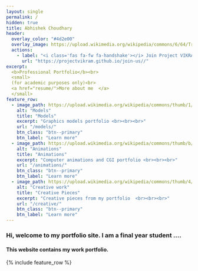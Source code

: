 ```yaml
---
layout: single
permalink: /
hidden: true
title: Abhishek Choudhary
header:
  overlay_color: "#4d2e00"
  overlay_image: https://upload.wikimedia.org/wikipedia/commons/6/64/Trefoil_knot_conways_game_of_life.gif
  actions:
    - label: "<i class='fas fa-fw fa-handshake'></i> Join Project VIKRAM : Change the world"
      url: "https://projectvikram.github.io/join-us//"
excerpt:
  <b>Professional Portfolio</b><br>
  <small>
  (for academic purposes only)<br>
  <a href="resume/">More about me  </a>
  </small>
feature_row:
  - image_path: https://upload.wikimedia.org/wikipedia/commons/thumb/1/16/Sphere_wireframe_10deg_4r.svg/240px-Sphere_wireframe_10deg_4r.svg.png
    alt: "Models"
    title: "Models"
    excerpt: "Graphics models portfolio <br><br><br>"
    url: "/models/"
    btn_class: "btn--primary"
    btn_label: "Learn more"
  - image_path: https://upload.wikimedia.org/wikipedia/commons/thumb/b/bf/Prof._Stampfer%27s_Stroboscopische_Scheibe_No._X.gif/240px-Prof._Stampfer%27s_Stroboscopische_Scheibe_No._X.gif
    alt: "Animations"
    title: "Animations"
    excerpt: "Computer animations and CGI portfolio <br><br><br>"
    url: "/animations/"
    btn_class: "btn--primary"
    btn_label: "Learn more"
  - image_path: https://upload.wikimedia.org/wikipedia/commons/thumb/4/4f/DLP_Home_Theatre_Projector.jpg/320px-DLP_Home_Theatre_Projector.jpg
    alt: "Creative work"
    title: "Creative Pieces"
    excerpt: "Creative pieces from my portfolio  <br><br><br>"
    url: "/creative/"
    btn_class: "btn--primary"
    btn_label: "Learn more"        
---
```


### Hi, welcome to my portfolio site. I am a final year student ....
#### This website contains my work portfolio.


{% include feature_row %}

